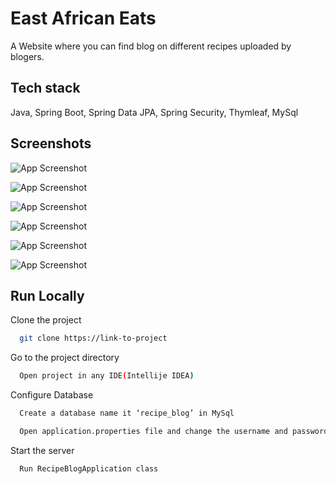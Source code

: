 
# East African Eats

A Website where you can find blog on different recipes uploaded by blogers.


## Tech stack



Java, Spring Boot, Spring Data JPA, Spring Security, Thymleaf, MySql


## Screenshots


![App Screenshot](https://www.linkpicture.com/q/Screenshot-from-2022-06-17-14-21-01.png)


![App Screenshot](https://www.linkpicture.com/q/Screenshot-from-2022-06-17-14-23-48.png)



![App Screenshot](https://www.linkpicture.com/q/Screenshot-from-2022-06-17-14-23-39.png)

![App Screenshot](https://www.linkpicture.com/q/Screenshot-from-2022-06-17-14-24-09.png)



![App Screenshot](https://www.linkpicture.com/q/Screenshot-from-2022-06-17-14-23-22.png)



![App Screenshot](https://www.linkpicture.com/q/Screenshot-from-2022-06-17-14-23-05.png)







## Run Locally

Clone the project

```bash
  git clone https://link-to-project
```

Go to the project directory

```bash
  Open project in any IDE(Intellije IDEA)
```

Configure Database

```bash
  Create a database name it ‘recipe_blog’ in MySql
```
```bash
  Open application.properties file and change the username and password
```

Start the server

```bash
  Run RecipeBlogApplication class
```

